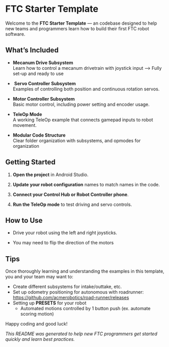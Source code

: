 # FTC Starter Template

Welcome to the **FTC Starter Template** — an codebase designed to help new teams and programmers learn how to build their first FTC robot software.

## What’s Included

-  **Mecanum Drive Subsystem**  
  Learn how to control a mecanum drivetrain with joystick input --> Fully set-up and ready to use

- ️ **Servo Controller Subsystem**  
  Examples of controlling both position and continuous rotation servos.

-  **Motor Controller Subsystem**  
  Basic motor control, including power setting and encoder usage.

-  **TeleOp Mode**  
  A working TeleOp example that connects gamepad inputs to robot movement.

-  **Modular Code Structure**  
  Clear folder organization with subsystems, and opmodes for organization


## Getting Started

1. **Open the project** in Android Studio.

2. **Update your robot configuration** names to match names in the code.

3. **Connect your Control Hub or Robot Controller phone**.

4. **Run the TeleOp mode** to test driving and servo controls.

## How to Use

- Drive your robot using the left and right joysticks.

- You may need to flip the direction of the motors

## Tips

Once thoroughly learning and understanding the examples in this template, you and your team may want to:

- Create different subsystems for intake/outtake, etc. 
- Set up odometry positioning for autonomous with roadrunner: https://github.com/acmerobotics/road-runner/releases
- Setting up **PRESETS** for your robot
  - Automated motions controlled by 1 button push (ex. automate scoring motion)

Happy coding and good luck!

*This README was generated to help new FTC programmers get started quickly and learn best practices.*
